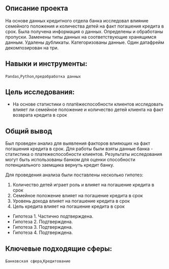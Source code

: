 ## Описание проекта
На основе данных кредитного отдела банка исследовал влияние семейного положения и
количества детей на факт погашения кредита в срок. Была получена информация о
данных. Определены и обработаны пропуски. Заменены типы данных на соответствующие
хранящимся данным. Удалены дубликаты. Категоризованы данные. Один датафрейм декомпозирован на три.

## Навыки и инструменты: 
`Pandas`,`Python`,`предобработка данных`

## Цель исследования:
- На основе статистики о платёжеспособности клиентов исследовать влияет ли семейное положение и количество детей клиента на факт возврата кредита в срок

## Общий вывод
Был проведен анализ для выявления факторов влияющих на факт погашения кредита в срок. Для работы были взяты данные банка - статистика о платежеспособности клиентов.
Результаты исследования могут быть использованы банком для оценки способности потенциального заемщика вернуть кредит банку. 

Для проведения анализа были поставлены несколько гипотез: 

1. Количество детей играет роль и влияет на погашение кредита в срок
2. Семейное положение влияет на погашение кредита в срок
3. Уровень дохода влияет на погашение кредита в срок
4. Цель кредита влияет на погашение кредита в срок

- Гипотеза 1. Частично подтверждена.
- Гипотеза 2. Подтверждена. 
- Гипотеза 3. Подтверждена. 
- Гипотеза 4. Подтверждена. 

## Ключевые подходящие сферы:
`Банковская сфера`,`Кредитование`

